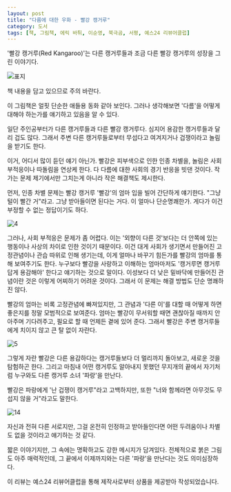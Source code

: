 ```yaml
---
layout: post
title: "다름에 대한 우화 - 빨강 캥거루"
category: 도서
tags: [책, 그림책, 에릭 바튀, 이순영, 북극곰, 서평, 예스24 리뷰어클럽]
---
```


'빨강 캥거루(Red Kangaroo)'는 다른 캥거루들과 조금 다른 빨강 캥거루의 성장을 그린 이야기다.

![표지](https://lh3.googleusercontent.com/-ux6ORWq5h3Y/Wcu4HMePErI/AAAAAAAAX74/TonkDZBuM_M7MwksB9igqTTpgUdvF1gUwCE0YBhgL/s480/red-kangaroo-book.jpg)

<div class="im im-warning">
책 내용을 담고 있으므로 주의 바란다.
</div>

이 그림책은 얼핏 단순한 애들용 동화 같아 보인다.
그러나 생각해보면 '다름'을 어떻게 대해야 하는가를 얘기하고 있음을 알 수 있다.

일단 주인공부터가 다른 캥거루들과 다른 빨강 캥거루다.
심지어 용감한 캥거루들과 달리 겁도 많다.
그래서 주변 다른 캥거루들로부터 무섭다고 여겨지거나 겁쟁이라고 놀림을 받기도 한다.

이거, 어디서 많이 듣던 얘기 아닌가.
빨강은 피부색으로 인한 인종 차별을,
놀림은 사회 부적응이나 따돌림을 연상케 한다.
다 다름에 대한 사회의 경기 반응을 빗댄 것이다.
작가는 문제 제기에서만 그치는게 아니라 작은 해결책도 제시한다.

먼저, 인종 차별 문제는 빨강 캥거루 '빨강'의 엄마 입을 빌어 간단하게 얘기한다.
"그냥 털이 빨간 거"라고.
그냥 받아들이면 된다는 거다.
이 얼마나 단순명쾌한가.
게다가 이건 부정할 수 없는 정답이기도 하다.

![4](https://lh3.googleusercontent.com/-QUV0usjKMy8/Wcu7UPXXgvI/AAAAAAAAX8Q/CD1R7LuQ98YHE5i7ASY0UW0msEoKIWocgCE0YBhgL/s640/red-kangaroo-book-4.jpg)

그러나, 사회 부적응은 문제가 좀 어렵다.
이는 '외향이 다른 것'보다는 더 안쪽에 있는 행동이나 사상의 차이로 인한 것이기 때문이다.
이건 대게 사회가 생기면서 만들어진 고정관념이나 관습 따위로 인해 생기는데,
이게 얼마나 바꾸기 힘든가를 빨강의 엄마를 통해 보여주기도 한다.
누구보다 빨강을 사랑하고 이해하는 엄마마저도 '캥거루면 캥거루답게 용감해야' 한다고 얘기하는 것으로 말이다.
이성보다 더 낮은 밑바닥에 만들어진 관념이란 것은 이렇게 어찌하기 어려운 것이다.
그래서 이 문제는 해결 방법도 단순 명쾌하진 않다.

빨강의 엄마는 비록 고정관념에 빠져있지만,
그 관념과 '다른 이'를 대할 때 어떻게 하면 좋은지를 정말 모범적으로 보여준다.
엄마는 빨강이 무서워할 때면 괜찮아질 때까지 안아주며 기다려주고,
필요로 할 때 언제든 곁에 있어 준다.
그래서 빨강은 주변 캥거루들에게 치이지 않고 큰 탈 없이 자란다.

![5](https://lh3.googleusercontent.com/-JiKQQmJtZz0/Wcu7jZZ0OlI/AAAAAAAAX8g/zRT_HVRzFFE0NE7wbSuMs7-TNHC0UnYiACE0YBhgL/s640/red-kangaroo-book-5.jpg)

그렇게 자란 빨강은 다른 용감하다는 캥거루들보다 더 멀리까지 돌아보고,
새로운 것을 탐험하곤 한다.
그리고 마침내 어떤 캥거루도 알아내지 못했던 무지개의 끝에서
자기처럼 누구와도 다른 캥거루 소녀 '파랑'을 만난다.

빨강은 파랑에게 '난 겁쟁이 캥거루"라고 고백하지만,
또한 "너와 함께라면 아무것도 무섭지 않을 거"라고도 말한다.

![14](https://lh3.googleusercontent.com/-S93U68Jubsc/Wcu7vWSBL-I/AAAAAAAAX8w/daIm0Ixip4AYD6C_2_Uvbm8UNf8TWBXogCE0YBhgL/s640/red-kangaroo-book-14.jpg)

자신과 전혀 다른 서로지만, 그걸 온전히 인정하고 받아들인다면
어떤 두려움이나 차별도 없을 것이라고 얘기하는 것 같다.

짧은 이야기지만, 그 속에는 명확하고도 강한 메시지가 담겨있다.
전체적으로 붉은 그림도 아주 매력적인데,
그 끝에서 이제까지와는 다른 '파랑'을 만난다는 것도 의미심장하다.



<div class="im im-info">
이 리뷰는 예스24 리뷰어클럽을 통해 제작사로부터 상품을 제공받아 작성되었습니다.
</div>

